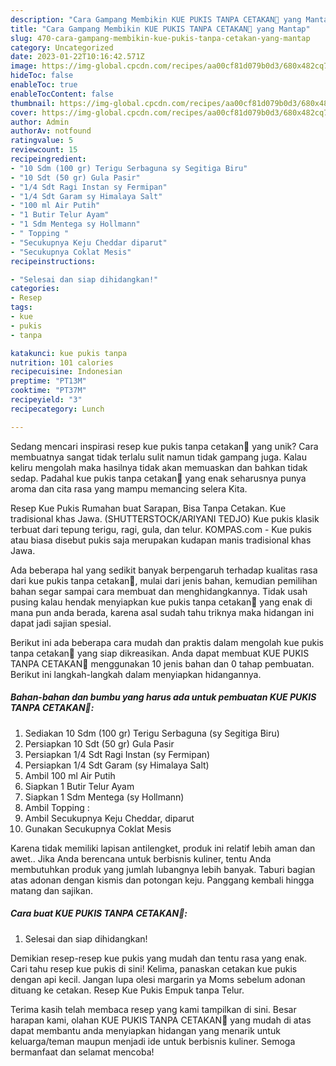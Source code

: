 ```yaml
---
description: "Cara Gampang Membikin KUE PUKIS TANPA CETAKAN🍃 yang Mantap"
title: "Cara Gampang Membikin KUE PUKIS TANPA CETAKAN🍃 yang Mantap"
slug: 470-cara-gampang-membikin-kue-pukis-tanpa-cetakan-yang-mantap
category: Uncategorized
date: 2023-01-22T10:16:42.571Z
image: https://img-global.cpcdn.com/recipes/aa00cf81d079b0d3/680x482cq70/kue-pukis-tanpa-cetakan-foto-resep-utama.jpg
hideToc: false
enableToc: true
enableTocContent: false
thumbnail: https://img-global.cpcdn.com/recipes/aa00cf81d079b0d3/680x482cq70/kue-pukis-tanpa-cetakan-foto-resep-utama.jpg
cover: https://img-global.cpcdn.com/recipes/aa00cf81d079b0d3/680x482cq70/kue-pukis-tanpa-cetakan-foto-resep-utama.jpg
author: Admin
authorAv: notfound
ratingvalue: 5
reviewcount: 15
recipeingredient:
- "10 Sdm (100 gr) Terigu Serbaguna sy Segitiga Biru"
- "10 Sdt (50 gr) Gula Pasir"
- "1/4 Sdt Ragi Instan sy Fermipan"
- "1/4 Sdt Garam sy Himalaya Salt"
- "100 ml Air Putih"
- "1 Butir Telur Ayam"
- "1 Sdm Mentega sy Hollmann"
- " Topping "
- "Secukupnya Keju Cheddar diparut"
- "Secukupnya Coklat Mesis"
recipeinstructions:

- "Selesai dan siap dihidangkan!"
categories:
- Resep
tags:
- kue
- pukis
- tanpa

katakunci: kue pukis tanpa 
nutrition: 101 calories
recipecuisine: Indonesian
preptime: "PT13M"
cooktime: "PT37M"
recipeyield: "3"
recipecategory: Lunch

---
```





Sedang mencari inspirasi resep kue pukis tanpa cetakan🍃 yang unik? Cara membuatnya sangat tidak terlalu sulit namun tidak gampang juga. Kalau keliru mengolah maka hasilnya tidak akan memuaskan dan bahkan tidak sedap. Padahal kue pukis tanpa cetakan🍃 yang enak seharusnya punya aroma dan cita rasa yang mampu memancing selera Kita.





Resep Kue Pukis Rumahan buat Sarapan, Bisa Tanpa Cetakan. Kue tradisional khas Jawa. (SHUTTERSTOCK/ARIYANI TEDJO) Kue pukis klasik terbuat dari tepung terigu, ragi, gula, dan telur. KOMPAS.com - Kue pukis atau biasa disebut pukis saja merupakan kudapan manis tradisional khas Jawa.

Ada beberapa hal yang sedikit banyak berpengaruh terhadap kualitas rasa dari kue pukis tanpa cetakan🍃, mulai dari jenis bahan, kemudian pemilihan bahan segar sampai cara membuat dan menghidangkannya. Tidak usah pusing kalau hendak menyiapkan kue pukis tanpa cetakan🍃 yang enak di mana pun anda berada, karena asal sudah tahu triknya maka hidangan ini dapat jadi sajian spesial.






Berikut ini ada beberapa cara mudah dan praktis dalam mengolah kue pukis tanpa cetakan🍃 yang siap dikreasikan. Anda dapat membuat KUE PUKIS TANPA CETAKAN🍃 menggunakan 10 jenis bahan dan 0 tahap pembuatan. Berikut ini langkah-langkah dalam menyiapkan hidangannya.

<!--inarticleads1-->

##### Bahan-bahan dan bumbu yang harus ada untuk pembuatan KUE PUKIS TANPA CETAKAN🍃:

1. Sediakan 10 Sdm (100 gr) Terigu Serbaguna (sy Segitiga Biru)
1. Persiapkan 10 Sdt (50 gr) Gula Pasir
1. Persiapkan 1/4 Sdt Ragi Instan (sy Fermipan)
1. Persiapkan 1/4 Sdt Garam (sy Himalaya Salt)
1. Ambil 100 ml Air Putih
1. Siapkan 1 Butir Telur Ayam
1. Siapkan 1 Sdm Mentega (sy Hollmann)
1. Ambil  Topping :
1. Ambil Secukupnya Keju Cheddar, diparut
1. Gunakan Secukupnya Coklat Mesis


Karena tidak memiliki lapisan antilengket, produk ini relatif lebih aman dan awet.. Jika Anda berencana untuk berbisnis kuliner, tentu Anda membutuhkan produk yang jumlah lubangnya lebih banyak. Taburi bagian atas adonan dengan kismis dan potongan keju. Panggang kembali hingga matang dan sajikan. 

<!--inarticleads2-->

##### Cara buat KUE PUKIS TANPA CETAKAN🍃:


1. Selesai dan siap dihidangkan!

Demikian resep-resep kue pukis yang mudah dan tentu rasa yang enak. Cari tahu resep kue pukis di sini! Kelima, panaskan cetakan kue pukis dengan api kecil. Jangan lupa olesi margarin ya Moms sebelum adonan dituang ke cetakan. Resep Kue Pukis Empuk tanpa Telur. 

Terima kasih telah membaca resep yang kami tampilkan di sini. Besar harapan kami, olahan KUE PUKIS TANPA CETAKAN🍃 yang mudah di atas dapat membantu anda menyiapkan hidangan yang menarik untuk keluarga/teman maupun menjadi ide untuk berbisnis kuliner. Semoga bermanfaat dan selamat mencoba!
